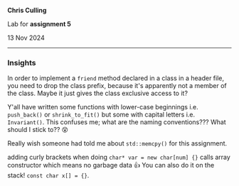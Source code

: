 **Chris Culling**

Lab for **assignment 5**

13 Nov 2024

---

### Insights

In order to implement a `friend` method declared in a class in a header file, you need to drop the class prefix, because it's apparently not a member of the class. Maybe it just gives the class exclusive access to it?

Y'all have written some functions with lower-case beginnings i.e. `push_back()` or `shrink_to_fit()` but some with capital letters i.e. `Invariant()`. This confuses me; what are the naming conventions??? What should I stick to?? 😵

Really wish someone had told me about `std::memcpy()` for this assignment.

adding curly brackets when doing `char* var = new char[num] {}` calls array constructor which means no garbage data 👍 You can also do it on the stack! `const char x[] = {}`.

